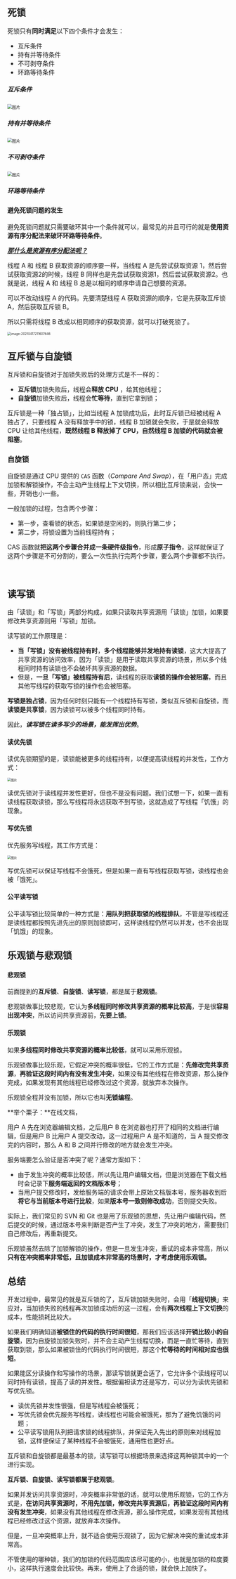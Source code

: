 ## 死锁

死锁只有**同时满足**以下四个条件才会发生：

- 互斥条件
- 持有并等待条件
- 不可剥夺条件
- 环路等待条件



##### 互斥条件

<img src="https://mmbiz.qlogo.cn/mmbiz_png/J0g14CUwaZcUibyDdMtUl4a0Mh4JptI5OyogHIgicpibhaswiathIvb5nWeVKPSfiaZJFiaC8MESxjYRGwtLdP1Xw3BQ/640?wx_fmt=png&tp=webp&wxfrom=5&wx_lazy=1&wx_co=1&retryload=2" alt="图片" style="zoom: 67%;" />  

##### 持有并等待条件

<img src="https://mmbiz.qlogo.cn/mmbiz_png/J0g14CUwaZcUibyDdMtUl4a0Mh4JptI5OneC82tLlWEN0rZV0y82IUwbtNz0LApXkC7BBDrRQkroF9lHu7dlIKA/640?wx_fmt=png&tp=webp&wxfrom=5&wx_lazy=1&wx_co=1&retryload=2" alt="图片" style="zoom: 67%;" />  

##### 不可剥夺条件

<img src="https://mmbiz.qlogo.cn/mmbiz_png/J0g14CUwaZcUibyDdMtUl4a0Mh4JptI5OyYErAFzpQuuhic1N2ah7Th86DF12ibQIWVuia13IaqL8IQNIDv20YcIbA/640?wx_fmt=png&tp=webp&wxfrom=5&wx_lazy=1&wx_co=1&retryload=2" alt="图片" style="zoom: 67%;" />  

##### 环路等待条件



#### 避免死锁问题的发生

避免死锁问题就只需要破环其中一个条件就可以，最常见的并且可行的就是**使用资源有序分配法来破环环路等待条件**。

***<u>那什么是资源有序分配法呢？</u>***

线程 A 和 线程 B 获取资源的顺序要一样，当线程 A 是先尝试获取资源 1，然后尝试获取资源2的时候，线程 B 同样也是先尝试获取资源1，然后尝试获取资源2。也就是说，线程 A 和 线程 B 总是以相同的顺序申请自己想要的资源。

可以不改动线程 A 的代码。先要清楚线程 A 获取资源的顺序，它是先获取互斥锁 A，然后获取互斥锁 B。

所以只需将线程 B 改成以相同顺序的获取资源，就可以打破死锁了。

<img src="C:\Users\lonaeyeo\AppData\Roaming\Typora\typora-user-images\image-20210417211607646.png" alt="image-20210417211607646" style="zoom: 50%;" />  



## 互斥锁与自旋锁

互斥锁和自旋锁对于加锁失败后的处理方式是不一样的：

- **互斥锁**加锁失败后，线程会**释放 CPU** ，给其他线程；
- **自旋锁**加锁失败后，线程会**忙等待**，直到它拿到锁；

互斥锁是一种「独占锁」，比如当线程 A 加锁成功后，此时互斥锁已经被线程 A 独占了，只要线程 A 没有释放手中的锁，线程 B 加锁就会失败，于是就会释放 CPU 让给其他线程，**既然线程 B 释放掉了 CPU，自然线程 B 加锁的代码就会被阻塞**。



### 自旋锁

自旋锁是通过 CPU 提供的 `CAS` 函数（*Compare And Swap*），在「用户态」完成加锁和解锁操作，不会主动产生线程上下文切换，所以相比互斥锁来说，会快一些，开销也小一些。

一般加锁的过程，包含两个步骤：

- 第一步，查看锁的状态，如果锁是空闲的，则执行第二步；
- 第二步，将锁设置为当前线程持有；

CAS 函数就**把这两个步骤合并成一条硬件级指令**，形成**原子指令**，这样就保证了这两个步骤是不可分割的，要么一次性执行完两个步骤，要么两个步骤都不执行。

​	

## 读写锁

由「读锁」和「写锁」两部分构成，如果只读取共享资源用「读锁」加锁，如果要修改共享资源则用「写锁」加锁。

读写锁的工作原理是：

- **当「写锁」没有被线程持有时**，**多个线程能够并发地持有读锁**，这大大提高了共享资源的访问效率，因为「读锁」是用于读取共享资源的场景，所以多个线程同时持有读锁也不会破坏共享资源的数据。
- 但是，**一旦「写锁」被线程持有后**，读线程的获取**读锁的操作会被阻塞**，而且其他写线程的获取写锁的操作也会被阻塞。

**写锁是独占锁**，因为任何时刻只能有一个线程持有写锁，类似互斥锁和自旋锁，而**读锁是共享锁**，因为读锁可以被多个线程同时持有。

因此，***读写锁在读多写少的场景，能发挥出优势***。

#### 读优先锁

读优先锁期望的是，读锁能被更多的线程持有，以便提高读线程的并发性，工作方式：

<img src="https://mmbiz.qpic.cn/mmbiz_png/J0g14CUwaZflJahXjfiaG4OvTA9DA2UibzGiaX1mvYx5jzfQaYsG9hYbicIzos7M9SkKz0wWMoxBk9RwyguyWwtricA/640?wx_fmt=png&tp=webp&wxfrom=5&wx_lazy=1&wx_co=1" alt="图片" style="zoom: 50%;" /> 

读优先锁对于读线程并发性更好，但也不是没有问题。我们试想一下，如果一直有读线程获取读锁，那么写线程将永远获取不到写锁，这就造成了写线程「饥饿」的现象。



#### 写优先锁

优先服务写线程，其工作方式是：

<img src="https://mmbiz.qpic.cn/mmbiz_png/J0g14CUwaZflJahXjfiaG4OvTA9DA2UibzskMiariaXsTzJYibmXK6vGf9fWOlJI6oSaB0ibBIp40Gia5V0VsWclRvttw/640?wx_fmt=png&tp=webp&wxfrom=5&wx_lazy=1&wx_co=1" alt="图片" style="zoom:50%;" /> 

写优先锁可以保证写线程不会饿死，但是如果一直有写线程获取写锁，读线程也会被「饿死」。



#### 公平读写锁

公平读写锁比较简单的一种方式是：**用队列把获取锁的线程排队**，不管是写线程还是读线程都按照先进先出的原则加锁即可，这样读线程仍然可以并发，也不会出现「饥饿」的现象。



## 乐观锁与悲观锁

#### 悲观锁

前面提到的**互斥锁**、**自旋锁**、**读写锁**，都是属于**悲观锁**。

悲观锁做事比较悲观，它认为**多线程同时修改共享资源的概率比较高**，于是很**容易出现冲突**，所以访问共享资源前，**先要上锁**。



#### 乐观锁

如果**多线程同时修改共享资源的概率比较低**，就可以采用乐观锁。

乐观锁做事比较乐观，它假定冲突的概率很低，它的工作方式是：**先修改完共享资源**，**再验证这段时间内有没有发生冲突**，如果没有其他线程在修改资源，那么操作完成，如果发现有其他线程已经修改过这个资源，就放弃本次操作。

乐观锁全程并没有加锁，所以它也叫**无锁编程**。

**举个栗子：**在线文档，

用户 A 先在浏览器编辑文档，之后用户 B 在浏览器也打开了相同的文档进行编辑，但是用户 B 比用户 A 提交改动，这一过程用户 A 是不知道的，当 A 提交修改完的内容时，那么 A 和 B 之间并行修改的地方就会发生冲突。

服务端要怎么验证是否冲突了呢？通常方案如下：

- 由于发生冲突的概率比较低，所以先让用户编辑文档，但是浏览器在下载文档时会记录下**服务端返回的文档版本号**；
- 当用户提交修改时，发给服务端的请求会带上原始文档版本号，服务器收到后**将它与当前版本号进行比较**，如果**版本号一致则修改成功**，否则提交失败。

实际上，我们常见的 SVN 和 Git 也是用了乐观锁的思想，先让用户编辑代码，然后提交的时候，通过版本号来判断是否产生了冲突，发生了冲突的地方，需要我们自己修改后，再重新提交。

乐观锁虽然去除了加锁解锁的操作，但是一旦发生冲突，重试的成本非常高，所以**只有在冲突概率非常低，且加锁成本非常高的场景时，才考虑使用乐观锁。**



## 总结

开发过程中，最常见的就是互斥锁的了，互斥锁加锁失败时，会用「**线程切换**」来应对，当加锁失败的线程再次加锁成功后的这一过程，会有**两次线程上下文切换**的成本，性能损耗比较大。

如果我们明确知道**被锁住的代码的执行时间很短**，那我们应该选择**开销比较小的自旋锁**，因为自旋锁加锁失败时，并不会主动产生线程切换，而是一直忙等待，直到获取到锁，那么如果被锁住的代码执行时间很短，那这个**忙等待的时间相对应也很短**。

如果能区分读操作和写操作的场景，那读写锁就更合适了，它允许多个读线程可以同时持有读锁，提高了读的并发性。根据偏袒读方还是写方，可以分为读优先锁和写优先锁。

- 读优先锁并发性很强，但是写线程会被饿死；
- 写优先锁会优先服务写线程，读线程也可能会被饿死，那为了避免饥饿的问题；
- 公平读写锁用队列把请求锁的线程排队，并保证先入先出的原则来对线程加锁，这样便保证了某种线程不会被饿死，通用性也更好点。

互斥锁和自旋锁都是最基本的锁，读写锁可以根据场景来选择这两种锁其中的一个进行实现。

**互斥锁、自旋锁、读写锁都属于悲观锁**。

如果并发访问共享资源时，冲突概率非常低的话，就可以使用乐观锁，它的工作方式是，**在访问共享资源时，不用先加锁，修改完共享资源后，再验证这段时间内有没有发生冲突**，如果没有其他线程在修改资源，那么操作完成，如果发现有其他线程已经修改过这个资源，就放弃本次操作。

但是，一旦冲突概率上升，就不适合使用乐观锁了，因为它解决冲突的重试成本非常高。

不管使用的哪种锁，我们的加锁的代码范围应该尽可能的小，也就是加锁的粒度要小，这样执行速度会比较快。再来，使用上了合适的锁，就会快上加快了。